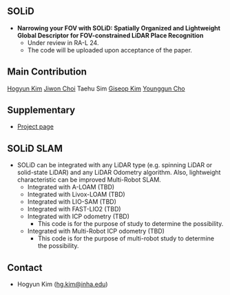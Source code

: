 ## SOLiD
* **Narrowing your FOV with SOLiD: Spatially Organized and Lightweight Global Descriptor for FOV-constrained LiDAR Place Recognition**
	* Under review in RA-L 24.
	* The code will be uploaded upon acceptance of the paper.

## Main Contribution
[Hogyun Kim](https://scholar.google.com/citations?user=t5UEbooAAAAJ&hl=ko)
[Jiwon Choi](https://scholar.google.com/citations?user=wL8VdUMAAAAJ&hl=ko)
Taehu Sim
[Giseop Kim](https://scholar.google.com/citations?user=9mKOLX8AAAAJ&hl=ko)
[Younggun Cho](https://scholar.google.com/citations?user=W5MOKWIAAAAJ&hl=ko)

## Supplementary
* [Project page](https://sites.google.com/view/lidar-solid)

## SOLiD SLAM
* SOLiD can be integrated with any LiDAR type (e.g. spinning LiDAR or solid-state LiDAR) and any LiDAR Odometry algorithm. Also, lightweight characteristic can be improved Multi-Robot SLAM. 
	* Integrated with A-LOAM (TBD)
	* Integrated with Livox-LOAM (TBD)
	* Integrated with LIO-SAM (TBD)
	* Integrated with FAST-LIO2 (TBD)
	* Integrated with ICP odometry (TBD)
		* This code is for the purpose of study to determine the possibility.
	* Integrated with Multi-Robot ICP odometry (TBD)
		* This code is for the purpose of multi-robot study to determine the possibility.


## Contact
* Hogyun Kim (hg.kim@inha.edu)
